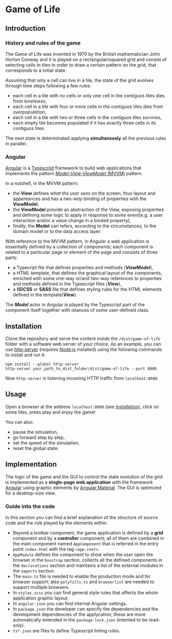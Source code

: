 # Game of Life

## Introduction

### History and rules of the game
The Game of Life was invented in 1970 by the British mathematician John Horton Conway and it is played on a rectangular/squared grid and consist of selecting cells in tiles in order to draw a certain pattern on the grid, that corresponds to a initial state.

Assuming that only a cell can live in a tile, the state of the grid evolves through time steps following a few rules:

- each cell in a tile with no cells or only one cell in the contiguos tiles dies from *loneliness*,
- each cell in a tile with four or more cells in the contiguos tiles dies from *overpopulation*,
- each cell in a tile with two or three cells in the contiguos tiles survives,
- each empty tile becomes populated if it has exactly three cells in its contiguos tiles.

The next state is determinated applying **simultaneosly** all the previous rules in parallel.

### Angular

[Angular](https://angular.io/) is a [Typescript](https://www.typescriptlang.org/) framework to build web applications that implements the pattern [*Model-View-ViewModel* (MVVM)](https://en.wikipedia.org/wiki/Model%E2%80%93view%E2%80%93viewmodel) pattern.

In a nutshell, in the MVVM pattern:

- the **View**  defines *what the user sees* on the screen, thus layout and appereances and has a *two-way-binding* of properties with the **ViewModel**,
- the **ViewModel** provide an abstraction of the View, exposing properties and defining some logic to apply in response to some event(e.g. a user interaction and/or a value change in a binded property),
- finally,  the **Model** can refers, according to the circumstances, to the domain model or to the data access layer.

With reference to the MVVM pattern, in Angular a web application is essentially defined by a collection of *components*; each component is related to a particular page or element of the page and consists of three parts:

- a Typecript file that defines properties and methods (***ViewModel***),
- a HTML template, that defines the graphical layout of the components, enriched with some one-way or/and two-way references to properties and methods defined in the Typescript files (***View***),
- a **(S)CSS** or **SASS** file that defines styling rules for the HTML elements defined in the template(***View***).

The ***Model*** actor in Angular is played by the Typescript part of the component itself together with istances of some user-defined class.

## Installation

 Clone the repository and serve the content inside the `/dist/game-of-life` folder with a software web server of your choice.
 As an example, you can use [http-server](https://www.npmjs.com/package/http-server) (requires [Node.js](https://nodejs.org/en/) installed) using the following commands to install and run it:

    npm install --global http-server
    http-server your_path_to_dist_folder/dist/game-of-life --port 8080

Now `http-server` is listening incoming HTTP traffic from `localhost:8080`.

## Usage

Open a browser at the address `localhost:8080` (see [Installation](###Installation)), click on some tiles, press play and enjoy the game!

You can also:

- pause the simulation,
- go forward step by step,
- set the speed of the simulation,
- reset the global state.

## Implementation

The logic of the game and the GUI to control the state evolution of the grid is implemented as a <strong>single-page web application</strong> with the framework [Angular](https://angular.io/) using graphic elements by [Angular Material](https://material.angular.io/). The GUI is optimized for a desktop-size view.

### Guide into the code

In this section you can find a brief explanation of the structure of source code and the role played by the elements within.

- Beyond a toolbar component, the game application is defined by a **grid** component and by a **controller** component; all of them are combined in the main component named `AppComponent` that is referred in the entry point `index.html` with the tag `<app-root>`.
- `AppModule` defines the component to show when the user open the browser in the `boostrap` section, collects all the defined components in the `declarations` section and maintains a list of the external modules in the `imports` section.
- The `main.ts` file is needed to enable the production mode and for browser support; also `polyfills.ts` and `browserlist` are needed to support multiple browsers.
- In `styles.scss` you can find general style rules that affects the whole application graphic layout.
- In `angular.json` you can find internal Angular settings.
- In `package.json` the developer can specify the dependencies and the development dependencies of the applycation; these are more automatically extended in the `package-lock.json` (intented to be read-only).
- `ts*.json` are files to define Typescript linting rules.
